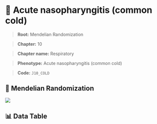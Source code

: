 # 🧪 Acute nasopharyngitis (common cold)

> **Root:** Mendelian Randomization

> **Chapter:** 10  

> **Chapter name:** Respiratory

> **Phenotype:** Acute nasopharyngitis (common cold)  

> **Code:** `J10_COLD`

## 🧬 Mendelian Randomization  

<img src="/MR/Figures/Forward/J10_COLD.png"/>

## 📊 Data Table

<CsvTableMRF src="/MR_Data/Forward/J10_COLD.csv"/>
